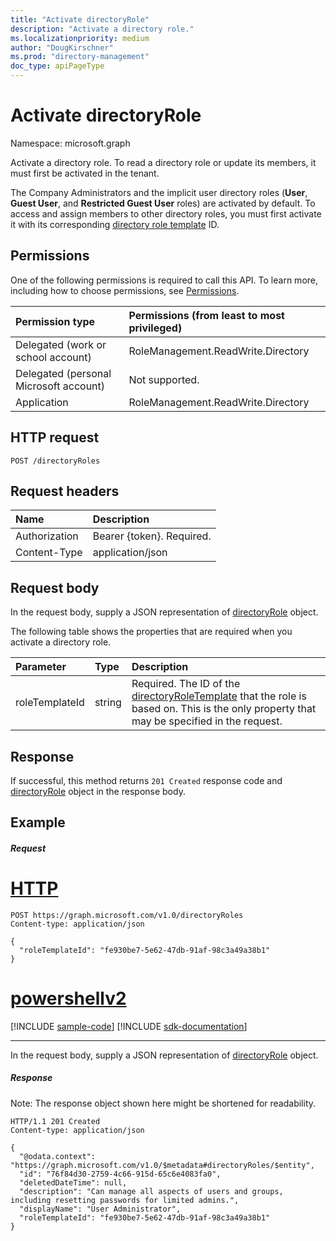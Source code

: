 ```yaml
---
title: "Activate directoryRole"
description: "Activate a directory role."
ms.localizationpriority: medium
author: "DougKirschner"
ms.prod: "directory-management"
doc_type: apiPageType
---
```


# Activate directoryRole

Namespace: microsoft.graph

Activate a directory role. To read a directory role or update its members, it must first be activated in the tenant.

The Company Administrators and the implicit user directory roles (**User**, **Guest User**, and **Restricted Guest User** roles) are activated by default. To access and assign members to other directory roles, you must first activate it with its corresponding [directory role template](../resources/directoryroletemplate.md) ID.

## Permissions
One of the following permissions is required to call this API. To learn more, including how to choose permissions, see [Permissions](/graph/permissions-reference).

|Permission type      | Permissions (from least to most privileged)              |
|:--------------------|:---------------------------------------------------------|
|Delegated (work or school account) | RoleManagement.ReadWrite.Directory    |
|Delegated (personal Microsoft account) | Not supported.    |
|Application | RoleManagement.ReadWrite.Directory |

## HTTP request
<!-- { "blockType": "ignored" } -->
```http
POST /directoryRoles

```
## Request headers
| Name       | Description|
|:---------------|:--------|
| Authorization  | Bearer {token}. Required. |
| Content-Type  | application/json  |

## Request body
In the request body, supply a JSON representation of [directoryRole](../resources/directoryrole.md) object.

The following table shows the properties that are required when you activate a directory role.

|Parameter | Type | Description|
|:---------|:---------|:---------|
|roleTemplateId | string | Required. The ID of the [directoryRoleTemplate](../resources/directoryroletemplate.md) that the role is based on. This is the only property that may be specified in the request.|

## Response

If successful, this method returns `201 Created` response code and [directoryRole](../resources/directoryrole.md) object in the response body.

## Example
##### Request


# [HTTP](#tab/http)
<!-- {
  "blockType": "request",
  "name": "create_directoryrole_from_directoryroles"
}-->
```http
POST https://graph.microsoft.com/v1.0/directoryRoles
Content-type: application/json

{
  "roleTemplateId": "fe930be7-5e62-47db-91af-98c3a49a38b1"
}
```

# [powershellv2](#tab/powershellv2)
[!INCLUDE [sample-code](../includes/snippets/powershellv2/create-directoryrole-from-directoryroles-powershellv2-snippets.md)]
[!INCLUDE [sdk-documentation](../includes/snippets/snippets-sdk-documentation-link.md)]

---

In the request body, supply a JSON representation of [directoryRole](../resources/directoryrole.md) object.
##### Response
Note: The response object shown here might be shortened for readability.
<!-- {
  "blockType": "response",
  "truncated": true,
  "@odata.type": "microsoft.graph.directoryRole"
} -->
```http
HTTP/1.1 201 Created
Content-type: application/json

{
  "@odata.context": "https://graph.microsoft.com/v1.0/$metadata#directoryRoles/$entity",
  "id": "76f84d30-2759-4c66-915d-65c6e4083fa0",
  "deletedDateTime": null,
  "description": "Can manage all aspects of users and groups, including resetting passwords for limited admins.",
  "displayName": "User Administrator",
  "roleTemplateId": "fe930be7-5e62-47db-91af-98c3a49a38b1"
}
```

<!-- uuid: 8fcb5dbc-d5aa-4681-8e31-b001d5168d79
2015-10-25 14:57:30 UTC -->
<!-- {
  "type": "#page.annotation",
  "description": "Create directoryRole",
  "keywords": "",
  "section": "documentation",
  "tocPath": "",
  "suppressions": [
  ]
}-->

